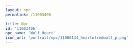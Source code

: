 ```yaml
---
layout: npc
permalink: /11003406

title: Npc
id: '11003406'
npc_name: 'Wolf Heart'
icon_url: 'portrait/npc/11000134_heartofredwolf_p.png'
---
```

